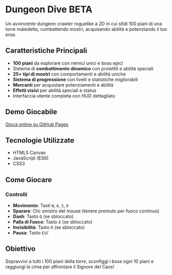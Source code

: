 # Dungeon Dive BETA

Un avvincente dungeon crawler roguelike a 2D in cui sfidi 100 piani di una torre maledetta, combattendo mostri, acquisendo abilità e potenziando il tuo eroe.

## Caratteristiche Principali

- **100 piani** da esplorare con nemici unici e boss epici
- Sistema di **combattimento dinamico** con proiettili e abilità speciali
- **25+ tipi di mostri** con comportamenti e abilità uniche
- **Sistema di progressione** con livelli e statistiche migliorabili
- **Mercanti** per acquistare potenziamenti e abilità
- **Effetti visivi** per abilità speciali e status
- Interfaccia utente completa con HUD dettagliato

## Demo Giocabile

[Gioca online su GitHub Pages](https://flavioo-0.github.io/Dungeon-Dive)

## Tecnologie Utilizzate

- HTML5 Canvas
- JavaScript (ES6)
- CSS3

## Come Giocare

### Controlli
- **Movimento**: Tasti `W`, `A`, `S`, `D`
- **Sparare**: Clic sinistro del mouse (tenere premuto per fuoco continuo)
- **Dash**: Tasto `Q` (se sbloccato)
- **Palla di Fuoco**: Tasto `E` (se sbloccato)
- **Invisibilità**: Tasto `R` (se sbloccato)
- **Pausa**: Tasto `ESC`

## Obiettivo
Sopravvivi a tutti i 100 piani della torre, sconfiggi i boss ogni 10 piani e raggiungi la cima per affrontare il Signore del Caos!
